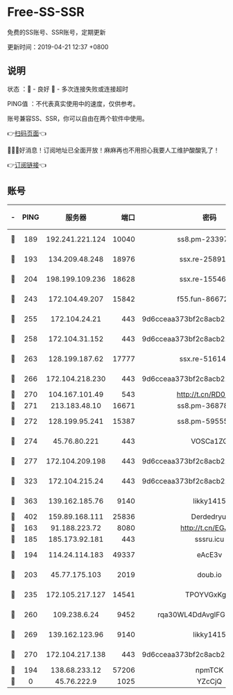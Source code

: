# Free-SS-SSR

免费的SS账号、SSR账号，定期更新

更新时间：2019-04-21 12:37 +0800

## 说明

状态     ：🙂 - 良好 🙁 - 多次连接失败或连接超时

PING值   ：不代表真实使用中的速度，仅供参考。

账号兼容SS、SSR，你可以自由在两个软件中使用。

👉[扫码页面](https://liesauer.github.io/Free-SS-SSR/)👈

🎉🎉🎉好消息！订阅地址已全面开放！麻麻再也不用担心我要人工维护酸酸乳了！

👉[订阅链接](https://www.liesauer.net/yogurt/subscribe?ACCESS_TOKEN=DAYxR3mMaZAsaqUb)👈

## 账号

|-|PING|服务器|端口|密码|加密方式|区域|
|:----:|:----:|:-----:|-----:|:----:|:----:|:----:|
|🙂|189|192.241.221.124|10040|ss8.pm-23397099|aes-256-cfb|US|
|🙂|193|134.209.48.248|18976|ssx.re-25891402|aes-256-cfb|US|
|🙂|204|198.199.109.236|18628|ssx.re-15546219|aes-256-cfb|US|
|🙂|243|172.104.49.207|15842|f55.fun-86672367|aes-256-cfb|SG|
|🙂|255|172.104.24.21|443|9d6cceaa373bf2c8acb22e60b6a58be6|aes-256-cfb|US|
|🙂|258|172.104.31.152|443|9d6cceaa373bf2c8acb22e60b6a58be6|aes-256-cfb|US|
|🙂|263|128.199.187.62|17777|ssx.re-51614706|aes-256-cfb|SG|
|🙂|266|172.104.218.230|443|9d6cceaa373bf2c8acb22e60b6a58be6|aes-256-cfb|US|
|🙂|270|104.167.101.49|543|http://t.cn/RD0D7sx|rc4-md5|CA|
|🙂|271|213.183.48.10|16671|ss8.pm-36878004|rc4-md5|RU|
|🙂|272|128.199.95.241|15387|ss8.pm-59555042|aes-256-cfb|SG|
|🙂|274|45.76.80.221|443|VOSCa1ZG|aes-256-cfb|DE|
|🙂|277|172.104.209.198|443|9d6cceaa373bf2c8acb22e60b6a58be6|aes-256-cfb|US|
|🙂|323|172.104.215.24|443|9d6cceaa373bf2c8acb22e60b6a58be6|aes-256-cfb|US|
|🙂|363|139.162.185.76|9140|likky1415|aes-256-cfb|DE|
|🙂|402|159.89.168.111|25836|Derdedryuj|chacha20|IN|
|🙂|163|91.188.223.72|8080|http://t.cn/EGJIyrl|rc4-md5|RU|
|🙂|185|185.173.92.181|443|sssru.icu|rc4-md5|RU|
|🙂|194|114.24.114.183|49337|eAcE3v|chacha20-ietf|TW|
|🙂|203|45.77.175.103|2019|doub.io|aes-128-ctr|SG|
|🙂|235|172.105.217.127|14541|TPOYVGxKglpi|aes-256-cfb|JP|
|🙂|260|109.238.6.24|9452|rqa30WL4DdAvgIFG6Fs3znzTa|aes-256-cfb|FR|
|🙂|269|139.162.123.96|9140|likky1415|aes-256-cfb|JP|
|🙂|270|172.104.217.138|443|9d6cceaa373bf2c8acb22e60b6a58be6|aes-256-cfb|US|
|🙁|194|138.68.233.12|57206|npmTCK|rc4-md5|US|
|🙁|0|45.76.222.9|1025|YZcCjQ|rc4-md5|JP|
